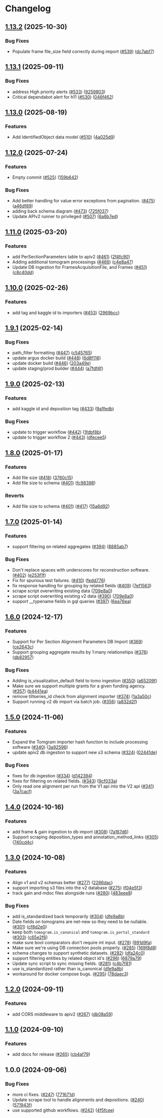 # Changelog

## [1.13.2](https://github.com/chanzuckerberg/cryoet-data-portal-backend/compare/apiv2-v1.13.1...apiv2-v1.13.2) (2025-10-30)


### Bug Fixes

* Populate frame file_size field correctly during import ([#539](https://github.com/chanzuckerberg/cryoet-data-portal-backend/issues/539)) ([dc7abf7](https://github.com/chanzuckerberg/cryoet-data-portal-backend/commit/dc7abf7fc42ecb9228f5350f9a04bb0170261aa3))

## [1.13.1](https://github.com/chanzuckerberg/cryoet-data-portal-backend/compare/apiv2-v1.13.0...apiv2-v1.13.1) (2025-09-11)


### Bug Fixes

* address High priority alerts ([#533](https://github.com/chanzuckerberg/cryoet-data-portal-backend/issues/533)) ([9259803](https://github.com/chanzuckerberg/cryoet-data-portal-backend/commit/925980386de17ee426959dcf24bf54304e4e48ed))
* Critical dependabot alert for h11 ([#530](https://github.com/chanzuckerberg/cryoet-data-portal-backend/issues/530)) ([046f462](https://github.com/chanzuckerberg/cryoet-data-portal-backend/commit/046f462b13b5494ea00008085c5597484428b790))

## [1.13.0](https://github.com/chanzuckerberg/cryoet-data-portal-backend/compare/apiv2-v1.12.0...apiv2-v1.13.0) (2025-08-19)


### Features

* Add IdentifiedObject data model ([#510](https://github.com/chanzuckerberg/cryoet-data-portal-backend/issues/510)) ([4a025d9](https://github.com/chanzuckerberg/cryoet-data-portal-backend/commit/4a025d9df87832a74ac65a31f6613f9a127e02a2))

## [1.12.0](https://github.com/chanzuckerberg/cryoet-data-portal-backend/compare/apiv2-v1.11.0...apiv2-v1.12.0) (2025-07-24)


### Features

* Empty commit ([#525](https://github.com/chanzuckerberg/cryoet-data-portal-backend/issues/525)) ([159b642](https://github.com/chanzuckerberg/cryoet-data-portal-backend/commit/159b64215058e1f348ad700de09c14cfe78809fe))


### Bug Fixes

* Add better handling for value error exceptions from pagination. ([#475](https://github.com/chanzuckerberg/cryoet-data-portal-backend/issues/475)) ([a46df89](https://github.com/chanzuckerberg/cryoet-data-portal-backend/commit/a46df8985fe081147484fdf2310d3efe0aca88c9))
* adding back schema diagram ([#473](https://github.com/chanzuckerberg/cryoet-data-portal-backend/issues/473)) ([725f037](https://github.com/chanzuckerberg/cryoet-data-portal-backend/commit/725f0376aaa73a5f96d56bc6cfb0ced11f503383))
* Update APIv2 runner to privileged ([#507](https://github.com/chanzuckerberg/cryoet-data-portal-backend/issues/507)) ([6a6b7ed](https://github.com/chanzuckerberg/cryoet-data-portal-backend/commit/6a6b7edaead52be21179b9830f549133a0ebbbca))

## [1.11.0](https://github.com/chanzuckerberg/cryoet-data-portal-backend/compare/apiv2-v1.10.0...apiv2-v1.11.0) (2025-03-20)


### Features

* add PerSectionParameters table to apiv2 ([#461](https://github.com/chanzuckerberg/cryoet-data-portal-backend/issues/461)) ([2f4fc90](https://github.com/chanzuckerberg/cryoet-data-portal-backend/commit/2f4fc90f8e44cbb08e9a1738a3d87780badb76cc))
* Adding additional tomogram processings ([#466](https://github.com/chanzuckerberg/cryoet-data-portal-backend/issues/466)) ([c4e8a47](https://github.com/chanzuckerberg/cryoet-data-portal-backend/commit/c4e8a47445634c35f2986eda6f6b925ba82d2d44))
* Update DB ingestion for FramesAcquisitionFile, and Frames ([#451](https://github.com/chanzuckerberg/cryoet-data-portal-backend/issues/451)) ([c8c40dd](https://github.com/chanzuckerberg/cryoet-data-portal-backend/commit/c8c40dd56b1ac0bc60dd98a2026c2f5a75ba5ab7))

## [1.10.0](https://github.com/chanzuckerberg/cryoet-data-portal-backend/compare/apiv2-v1.9.1...apiv2-v1.10.0) (2025-02-26)


### Features

* add tag and kaggle id to importers ([#453](https://github.com/chanzuckerberg/cryoet-data-portal-backend/issues/453)) ([2969bcc](https://github.com/chanzuckerberg/cryoet-data-portal-backend/commit/2969bcc9e902824b236eb2def6c470d5b00ef11b))

## [1.9.1](https://github.com/chanzuckerberg/cryoet-data-portal-backend/compare/apiv2-v1.9.0...apiv2-v1.9.1) (2025-02-14)


### Bug Fixes

* path_filter formatting ([#447](https://github.com/chanzuckerberg/cryoet-data-portal-backend/issues/447)) ([c545765](https://github.com/chanzuckerberg/cryoet-data-portal-backend/commit/c54576577361eac52534be176a931f2d25a5f507))
* update argus docker build ([#448](https://github.com/chanzuckerberg/cryoet-data-portal-backend/issues/448)) ([6d8f116](https://github.com/chanzuckerberg/cryoet-data-portal-backend/commit/6d8f116deae27ba680b38e9291e690be218869b4))
* update docker build ([#446](https://github.com/chanzuckerberg/cryoet-data-portal-backend/issues/446)) ([203a49e](https://github.com/chanzuckerberg/cryoet-data-portal-backend/commit/203a49e1eb06901f8b16b0c0f6e64cfe1e3fe2cd))
* update staging/prod builder ([#444](https://github.com/chanzuckerberg/cryoet-data-portal-backend/issues/444)) ([a7fdf4f](https://github.com/chanzuckerberg/cryoet-data-portal-backend/commit/a7fdf4fd83082e88b88eb9c14c7558a42b23bb74))

## [1.9.0](https://github.com/chanzuckerberg/cryoet-data-portal-backend/compare/apiv2-v1.8.0...apiv2-v1.9.0) (2025-02-13)


### Features

* add kaggle id and deposition tag ([#433](https://github.com/chanzuckerberg/cryoet-data-portal-backend/issues/433)) ([9a1fedb](https://github.com/chanzuckerberg/cryoet-data-portal-backend/commit/9a1fedb80f074a2c22d9b6629acf42f9f5636a65))


### Bug Fixes

* update to trigger workflow ([#442](https://github.com/chanzuckerberg/cryoet-data-portal-backend/issues/442)) ([1fdbf8b](https://github.com/chanzuckerberg/cryoet-data-portal-backend/commit/1fdbf8b523de6198a6364ea24406d446a1b9eff6))
* update to trigger workflow 2 ([#443](https://github.com/chanzuckerberg/cryoet-data-portal-backend/issues/443)) ([dfecee5](https://github.com/chanzuckerberg/cryoet-data-portal-backend/commit/dfecee5ead6d52d99e6ab0ef779abd7bfe84e1bd))

## [1.8.0](https://github.com/chanzuckerberg/cryoet-data-portal-backend/compare/apiv2-v1.7.0...apiv2-v1.8.0) (2025-01-17)


### Features

* Add file size ([#418](https://github.com/chanzuckerberg/cryoet-data-portal-backend/issues/418)) ([3760c15](https://github.com/chanzuckerberg/cryoet-data-portal-backend/commit/3760c150d5c4762073821932133d046f07c373c2))
* Add file size to schema ([#401](https://github.com/chanzuckerberg/cryoet-data-portal-backend/issues/401)) ([fc98398](https://github.com/chanzuckerberg/cryoet-data-portal-backend/commit/fc98398745797c2e7fb9db32086b88194529c32b))


### Reverts

* Add file size to schema ([#401](https://github.com/chanzuckerberg/cryoet-data-portal-backend/issues/401)) ([#417](https://github.com/chanzuckerberg/cryoet-data-portal-backend/issues/417)) ([15a6d92](https://github.com/chanzuckerberg/cryoet-data-portal-backend/commit/15a6d921c4e4b66e7ffa679db4093e768a3ad93d))

## [1.7.0](https://github.com/chanzuckerberg/cryoet-data-portal-backend/compare/apiv2-v1.6.0...apiv2-v1.7.0) (2025-01-14)


### Features

* support filtering on related aggregates ([#394](https://github.com/chanzuckerberg/cryoet-data-portal-backend/issues/394)) ([8885ab7](https://github.com/chanzuckerberg/cryoet-data-portal-backend/commit/8885ab734a8f753ddaaf3b4f08f780f3b08f7ac4))


### Bug Fixes

* Don't replace spaces with underscores for reconstruction software. ([#402](https://github.com/chanzuckerberg/cryoet-data-portal-backend/issues/402)) ([e253f1f](https://github.com/chanzuckerberg/cryoet-data-portal-backend/commit/e253f1fa2e31c0e7909933dd2b88ead3d3708a87))
* Fix for spurious test failures. ([#410](https://github.com/chanzuckerberg/cryoet-data-portal-backend/issues/410)) ([fedd776](https://github.com/chanzuckerberg/cryoet-data-portal-backend/commit/fedd77611f15f8c2dd33bd1b1e57108f7d5f8456))
* fix response handling for grouping by related fields  ([#409](https://github.com/chanzuckerberg/cryoet-data-portal-backend/issues/409)) ([7ef1563](https://github.com/chanzuckerberg/cryoet-data-portal-backend/commit/7ef1563367b1a7499834537cb09fe85ab3fa4c76))
* scrape script overwriting existing data ([709e8a0](https://github.com/chanzuckerberg/cryoet-data-portal-backend/commit/709e8a006b542abe824edc394281059dda29a757))
* scrape script overwriting existing v2 data ([#390](https://github.com/chanzuckerberg/cryoet-data-portal-backend/issues/390)) ([709e8a0](https://github.com/chanzuckerberg/cryoet-data-portal-backend/commit/709e8a006b542abe824edc394281059dda29a757))
* support __typename fields in gql queries ([#397](https://github.com/chanzuckerberg/cryoet-data-portal-backend/issues/397)) ([6ea76ea](https://github.com/chanzuckerberg/cryoet-data-portal-backend/commit/6ea76eab06864914ce16cbbd81da844f13e172e2))

## [1.6.0](https://github.com/chanzuckerberg/cryoet-data-portal-backend/compare/apiv2-v1.5.0...apiv2-v1.6.0) (2024-12-17)


### Features

* Support for Per Section Alignment Parameters DB Import ([#369](https://github.com/chanzuckerberg/cryoet-data-portal-backend/issues/369)) ([ce2643c](https://github.com/chanzuckerberg/cryoet-data-portal-backend/commit/ce2643cadf643a18455405996d2856753a0ccbed))
* Support grouping aggregate results by 1:many relationships ([#376](https://github.com/chanzuckerberg/cryoet-data-portal-backend/issues/376)) ([db82957](https://github.com/chanzuckerberg/cryoet-data-portal-backend/commit/db82957625a4eab20e4fa02fa9790b90539336ae))


### Bug Fixes

* Adding is_visualization_default field to tomo ingestion ([#350](https://github.com/chanzuckerberg/cryoet-data-portal-backend/issues/350)) ([a65209f](https://github.com/chanzuckerberg/cryoet-data-portal-backend/commit/a65209fd2bf3ba80589be5cdc7f709930bb251fd))
* Make sure we support multiple grants for a given funding agency. ([#357](https://github.com/chanzuckerberg/cryoet-data-portal-backend/issues/357)) ([b4441ea](https://github.com/chanzuckerberg/cryoet-data-portal-backend/commit/b4441eafc1f0081378f3bc3fc2c214784abf8e99))
* remove tiltseries_id check from alignment importer ([#374](https://github.com/chanzuckerberg/cryoet-data-portal-backend/issues/374)) ([1a3a50c](https://github.com/chanzuckerberg/cryoet-data-portal-backend/commit/1a3a50c0bbcd31489a1426b132cf1c48edb23294))
* Support running v2 db import via batch job. ([#356](https://github.com/chanzuckerberg/cryoet-data-portal-backend/issues/356)) ([a832d2f](https://github.com/chanzuckerberg/cryoet-data-portal-backend/commit/a832d2f541c6413ad295b5386eaf9c76675490fb))

## [1.5.0](https://github.com/chanzuckerberg/cryoet-data-portal-backend/compare/apiv2-v1.4.0...apiv2-v1.5.0) (2024-11-06)


### Features

* Expand the Tomgram importer hash function to include processing software ([#340](https://github.com/chanzuckerberg/cryoet-data-portal-backend/issues/340)) ([3a92596](https://github.com/chanzuckerberg/cryoet-data-portal-backend/commit/3a92596e94293f3026547939422ac6cf0440ff04))
* update apiv2 db ingestion to support new s3 schema ([#324](https://github.com/chanzuckerberg/cryoet-data-portal-backend/issues/324)) ([02441de](https://github.com/chanzuckerberg/cryoet-data-portal-backend/commit/02441dea0c008ac476bb0e993fb01c8331cd8f8b))


### Bug Fixes

* fixes for db ingestion ([#334](https://github.com/chanzuckerberg/cryoet-data-portal-backend/issues/334)) ([d142394](https://github.com/chanzuckerberg/cryoet-data-portal-backend/commit/d1423949f534667fc6131eb29729c040461cc16d))
* fixes for filtering on related fields. ([#343](https://github.com/chanzuckerberg/cryoet-data-portal-backend/issues/343)) ([9cf033a](https://github.com/chanzuckerberg/cryoet-data-portal-backend/commit/9cf033ab930a7a11e971eac65efcbf6644a0b935))
* Only read one alignment per run from the V1 api into the V2 api ([#341](https://github.com/chanzuckerberg/cryoet-data-portal-backend/issues/341)) ([3a7cacf](https://github.com/chanzuckerberg/cryoet-data-portal-backend/commit/3a7cacf03fae251a401088143719e7d201f1545e))

## [1.4.0](https://github.com/chanzuckerberg/cryoet-data-portal-backend/compare/apiv2-v1.3.0...apiv2-v1.4.0) (2024-10-16)


### Features

* add frame & gain ingestion to db import ([#308](https://github.com/chanzuckerberg/cryoet-data-portal-backend/issues/308)) ([7a167d6](https://github.com/chanzuckerberg/cryoet-data-portal-backend/commit/7a167d651bb5b89425695adc7eb0e427979c5aae))
* Support scraping deposition_types and annotation_method_links ([#305](https://github.com/chanzuckerberg/cryoet-data-portal-backend/issues/305)) ([740cd4c](https://github.com/chanzuckerberg/cryoet-data-portal-backend/commit/740cd4c1418f9852d927347fb5b05212e1e2369f))

## [1.3.0](https://github.com/chanzuckerberg/cryoet-data-portal-backend/compare/apiv2-v1.2.0...apiv2-v1.3.0) (2024-10-08)


### Features

* Align v1 and v2 schemas better ([#277](https://github.com/chanzuckerberg/cryoet-data-portal-backend/issues/277)) ([2286dac](https://github.com/chanzuckerberg/cryoet-data-portal-backend/commit/2286dacd613c7ef29a157e6151cf8fb886c8a5da))
* support importing s3 files into the v2 database ([#275](https://github.com/chanzuckerberg/cryoet-data-portal-backend/issues/275)) ([f04e5f3](https://github.com/chanzuckerberg/cryoet-data-portal-backend/commit/f04e5f3df2482f8d8a630628cd8154f3e487a998))
* track gain and mdoc files alongside runs ([#280](https://github.com/chanzuckerberg/cryoet-data-portal-backend/issues/280)) ([483eee8](https://github.com/chanzuckerberg/cryoet-data-portal-backend/commit/483eee815a94903898e70c0d776af82e91440782))


### Bug Fixes

* add is_standardized back temporarily ([#304](https://github.com/chanzuckerberg/cryoet-data-portal-backend/issues/304)) ([dfe9a8b](https://github.com/chanzuckerberg/cryoet-data-portal-backend/commit/dfe9a8bc409b7f011349992f0bd1923f4a9f4289))
* Date fields on tomograms are net-new so they need to be nullable. ([#301](https://github.com/chanzuckerberg/cryoet-data-portal-backend/issues/301)) ([cf8d2e0](https://github.com/chanzuckerberg/cryoet-data-portal-backend/commit/cf8d2e0b97da7f0fb7a4ef28319e75f83ea1a9d1))
* keep both `tomogram.is_canonical` and `tomogram.is_portal_standard` ([#303](https://github.com/chanzuckerberg/cryoet-data-portal-backend/issues/303)) ([c65e2f6](https://github.com/chanzuckerberg/cryoet-data-portal-backend/commit/c65e2f66244453f32c5f76f0e672171b199c0f3a))
* make sure bool comparators don't require int input. ([#278](https://github.com/chanzuckerberg/cryoet-data-portal-backend/issues/278)) ([991d9fa](https://github.com/chanzuckerberg/cryoet-data-portal-backend/commit/991d9fadfe622268083d39628be3a0ea8eb456e3))
* Make sure we're using DB connection pools properly. ([#285](https://github.com/chanzuckerberg/cryoet-data-portal-backend/issues/285)) ([169f8d8](https://github.com/chanzuckerberg/cryoet-data-portal-backend/commit/169f8d8429c452954f9e3f69acfb9542c9ac1335))
* schema changes to support synthetic datasets. ([#282](https://github.com/chanzuckerberg/cryoet-data-portal-backend/issues/282)) ([dfa24c0](https://github.com/chanzuckerberg/cryoet-data-portal-backend/commit/dfa24c0e4d65287edb98b5fb0fd677f42b89dad7))
* support filtering entities by related object id's ([#296](https://github.com/chanzuckerberg/cryoet-data-portal-backend/issues/296)) ([6879a79](https://github.com/chanzuckerberg/cryoet-data-portal-backend/commit/6879a7930e9b44d5be1b94c64545e710c883e1e5))
* Update sync script to sync missing fields. ([#281](https://github.com/chanzuckerberg/cryoet-data-portal-backend/issues/281)) ([c4b7f81](https://github.com/chanzuckerberg/cryoet-data-portal-backend/commit/c4b7f8169765e668cfd05962443e66730fdc92c7))
* use is_standardized rather than is_canonical ([dfe9a8b](https://github.com/chanzuckerberg/cryoet-data-portal-backend/commit/dfe9a8bc409b7f011349992f0bd1923f4a9f4289))
* workaround for docker compose bugs. ([#295](https://github.com/chanzuckerberg/cryoet-data-portal-backend/issues/295)) ([78daec3](https://github.com/chanzuckerberg/cryoet-data-portal-backend/commit/78daec360edaf6aad763dbd3f63f99098683dd2a))

## [1.2.0](https://github.com/chanzuckerberg/cryoet-data-portal-backend/compare/apiv2-v1.1.0...apiv2-v1.2.0) (2024-09-11)


### Features

* add CORS middleware to apiv2 ([#267](https://github.com/chanzuckerberg/cryoet-data-portal-backend/issues/267)) ([db08a59](https://github.com/chanzuckerberg/cryoet-data-portal-backend/commit/db08a590476ea532c69e2a757425173f3b3b6941))

## [1.1.0](https://github.com/chanzuckerberg/cryoet-data-portal-backend/compare/apiv2-v1.0.0...apiv2-v1.1.0) (2024-09-10)


### Features

* add docs for release ([#265](https://github.com/chanzuckerberg/cryoet-data-portal-backend/issues/265)) ([cb4af79](https://github.com/chanzuckerberg/cryoet-data-portal-backend/commit/cb4af7956737e225a9429684ca6202ac24f60781))

## 1.0.0 (2024-09-06)


### Bug Fixes

* more ci fixes. ([#247](https://github.com/chanzuckerberg/cryoet-data-portal-backend/issues/247)) ([771671d](https://github.com/chanzuckerberg/cryoet-data-portal-backend/commit/771671da21c22d3600b8b7c88ac8c0b1bc3ce3b1))
* Update scrape tool to handle alignments and depositions. ([#240](https://github.com/chanzuckerberg/cryoet-data-portal-backend/issues/240)) ([571943f](https://github.com/chanzuckerberg/cryoet-data-portal-backend/commit/571943f1ed68b3e62b2f70a91f8de38925d2fd92))
* use supported github workflows. ([#242](https://github.com/chanzuckerberg/cryoet-data-portal-backend/issues/242)) ([4f5fcee](https://github.com/chanzuckerberg/cryoet-data-portal-backend/commit/4f5fcee7546c6bd77ad8dfe8346ac29be18f637d))
